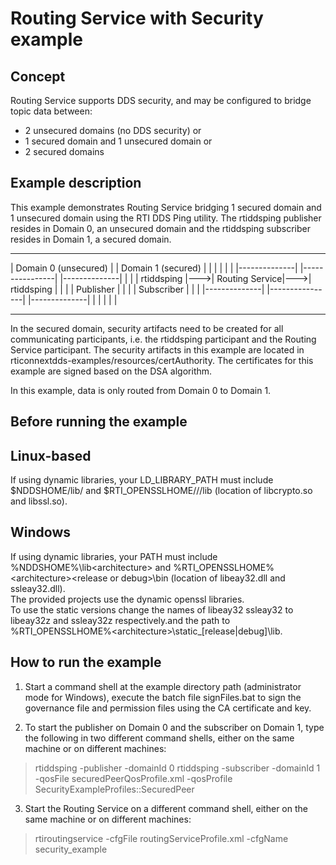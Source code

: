 # Routing Service with Security example

## Concept
Routing Service supports DDS security, and may be configured to bridge 
topic data between:
- 2 unsecured domains (no DDS security) or 
- 1 secured domain and 1 unsecured domain or
- 2 secured domains

## Example description
This example demonstrates Routing Service bridging 
1 secured domain and 1 unsecured domain using the RTI DDS Ping utility.
The rtiddsping publisher resides in Domain 0, an unsecured domain and 
the rtiddsping subscriber resides in Domain 1, a secured domain.

---------------------------          ---------------------------
|   Domain 0 (unsecured)  |          |   Domain 1 (secured)    |
|                         |          |                         |
|  |--------------|    |----------------|    |--------------|  |
|  |  rtiddsping  |--->| Routing Service|--->|  rtiddsping  |  |
|  |   Publisher  |    |                |    |  Subscriber  |  |
|  |--------------|    |----------------|    |--------------|  |
|                         |          |                         |
---------------------------          ---------------------------

In the secured domain, security artifacts need to be created for all 
communicating participants,
i.e. the rtiddsping participant and the Routing Service participant.
The security artifacts in this example are located in 
rticonnextdds-examples/resources/certAuthority. 
The certificates for this example are signed based on the DSA algorithm.

In this example, data is only routed from Domain 0 to Domain 1.


## Before running the example
Linux-based
-----------
If using dynamic libraries, your LD_LIBRARY_PATH must include
$NDDSHOME/lib/<architecture> and 
$RTI_OPENSSLHOME/<architecture>/<release or debug>/lib
(location of libcrypto.so and libssl.so).


Windows
-------
If using dynamic libraries, your PATH must include
%NDDSHOME%\lib\<architecture> and 
%RTI_OPENSSLHOME%\<architecture>\<release or debug>\bin
(location of libeay32.dll and ssleay32.dll).  
The provided projects use the dynamic openssl libraries.  
To use the static versions change the names of libeay32 ssleay32
to libeay32z and ssleay32z respectively.and the path to
%RTI_OPENSSLHOME%\<architecture>\static_[release|debug]\lib.


## How to run the example
1. Start a command shell at the example directory path 
   (administrator mode for Windows), execute the batch file signFiles.bat 
   to sign the governance file and permission files using the 
   CA certificate and key.

2. To start the publisher on Domain 0 and the subscriber on Domain 1, 
   type the following in two different command shells, either
   on the same machine or on different machines:

> rtiddsping -publisher -domainId 0
> rtiddsping -subscriber -domainId 1 -qosFile securedPeerQosProfile.xml 
  -qosProfile SecurityExampleProfiles::SecuredPeer


3. Start the Routing Service on a different command shell, 
   either on the same machine or on different machines:

> rtiroutingservice -cfgFile routingServiceProfile.xml -cfgName security_example

